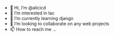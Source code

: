 - 👋 Hi, I’m @alicicd
- 👀 I’m interested in Iac
- 🌱 I’m currently learning django
- 💞️ I’m looking to collaborate on any web projects
- 📫 How to reach me ...

<!---
alicicd/alicicd is a ✨ special ✨ repository because its `README.md` (this file) appears on your GitHub profile.
You can click the Preview link to take a look at your changes.
--->
